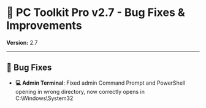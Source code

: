 # 🚀 PC Toolkit Pro v2.7 - Bug Fixes & Improvements

**Version:** 2.7

---

## 🐛 Bug Fixes

- **💻 Admin Terminal**: Fixed admin Command Prompt and PowerShell opening in wrong directory, now correctly opens in C:\Windows\System32
